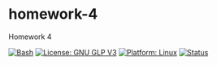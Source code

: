 # homework-4
Homework 4

[![Bash](https://img.shields.io/badge/Code-Bash-blue.svg?style=plastic)](https://www.gnu.org/savannah-checkouts/gnu/bash/manual/bash.html)
[![License: GNU GLP V3](https://img.shields.io/badge/GNU%20GPL%20V3-8A2BE2)](https://www.gnu.org/licenses/gpl-3.0.en.html)
[![Platform: Linux](https://img.shields.io/badge/Linux-FCC624?style=for-the-badge&logo=linux&logoColor=black)](https://docs.kernel.org/)
[![Status](https://github.com/CSC-510-Group-19/homework1/actions/workflows/python-app.yml/badge.svg?event=push)](https://github.com/CSC-510-Group-19/homework1/actions/runs/12736891334)
